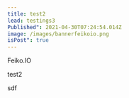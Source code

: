 ```yaml
---
title: test2
lead: testings3
Published": 2021-04-30T07:24:54.014Z
image: /images/bannerfeikoio.png
isPost": true
---
```

<?# Figure Src="/images/youtube.png" Class="img-fluid" Alt="Feiko.IO image" ?>Feiko.IO<?#/ Figure ?>

test2

sdf

<?# Youtube uDakFmwyC-U /?>